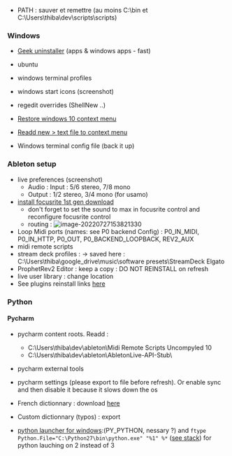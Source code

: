 

- PATH : sauver et remettre (au moins C:\bin et C:\Users\thiba\dev\scripts\scripts)

### Windows

- [Geek uninstaller](https://geekuninstaller.com/download) (apps & windows apps - fast)
- ubuntu
- windows terminal profiles
- windows start icons (screenshot)

- regedit overrides (ShellNew ..)
- [Restore windows 10 context menu](https://allthings.how/how-to-show-more-options-by-default-in-windows-11-file-explorer/#:~:text=If%20you%20ever%20want%20to,key%20and%20restart%20your%20computer.&text=Then%2C%20right%2Dclick%20the%20key,context%20menu%20on%20your%20system.)
- [Readd new > text file to context menu](https://superuser.com/questions/1685353/re-add-create-new-text-file-to-windows-11-context-menu)
- Windows terminal config file (back it up)

### Ableton setup

- live preferences (screenshot)
  - Audio : Input : 5/6 stereo, 7/8 mono
  - Output : 1/2 stereo, 3/4 mono (for usamo)
- [install focusrite 1st gen download](https://downloads.focusrite.com/focusrite/scarlett-1st-gen/scarlett-18i8-1st-gen)
  - don't forget to set the sound to max in focusrite control and reconfigure focusrite control
  - routing : ![image-20220727153821330](https://raw.githubusercontent.com/lebrunthibault/images_bucket/master/img/image-20220727153821330.png?token=AEHIPTMBOA7HBZ7RAPB3GL3C4FAA4)
- Loop Midi ports (names: see P0 backend Config) : P0_IN_MIDI, P0_IN_HTTP, P0_OUT, P0_BACKEND_LOOPBACK, REV2_AUX
- midi remote scripts
- stream deck profiles : -> saved here : C:\Users\thiba\google_drive\music\software presets\StreamDeck Elgato
- ProphetRev2 Editor : keep a copy : DO NOT REINSTALL on refresh
- live user library : change location
- See plugins reinstall links [here](https://docs.google.com/spreadsheets/d/14L4IwBuCZ3-GR_l-DN0vsgq_xhOSW_4kcWa5046AUW8/edit?usp=sharing)

### Python

#### Pycharm

- pycharm content roots. Readd : 
  - C:\Users\thiba\dev\ableton\Midi Remote Scripts Uncompyled 10
  - C:\Users\thiba\dev\ableton\AbletonLive-API-Stub\
- pycharm external tools
- pycharm settings (please export to file before refresh). Or enable sync and then disable it because it slows down the os
- French dictionnary : download [here](https://intellij-support.jetbrains.com/hc/en-us/community/posts/206844865-Spelling-Use-a-French-dictionary)
- Custom dictionnary (typos) : export



- [python launcher for windows](https://docs.python.org/3/using/windows.html#python-launcher-for-windows):(PY_PYTHON, nessary ?) and `ftype Python.File="C:\Python27\bin\python.exe" "%1" %*` ([see stack](https://stackoverflow.com/questions/8196314/how-do-you-change-file-association-for-py-python-files-in-xp)) for python lauching on 2 instead of 3
